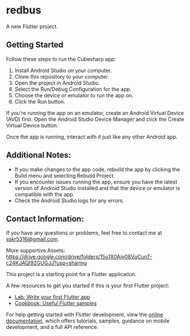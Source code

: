 # redbus

A new Flutter project.

## Getting Started

Follow these steps to run the Cubesharp app:

1. Install Android Studio on your computer.
2. Clone this repository to your computer.
3. Open the project in Android Studio.
4. Select the Run/Debug Configuration for the app.
5. Choose the device or emulator to run the app on.
6. Click the Run button.

If you're running the app on an emulator, create an Android Virtual Device (AVD) first. Open the Android Studio Device Manager and click the Create Virtual Device button.

Once the app is running, interact with it just like any other Android app.

## Additional Notes:

- If you make changes to the app code, rebuild the app by clicking the Build menu and selecting Rebuild Project.
- If you encounter issues running the app, ensure you have the latest version of Android Studio installed and that the device or emulator is compatible with the app.
- Check the Android Studio logs for any errors.

## Contact Information:

If you have any questions or problems, feel free to contact me at sskr5316@gmail.com.

More supportive Assets: https://drive.google.com/drive/folders/15u1X0Ajv08VuCunT-c24KJAQI92GUGJJ?usp=sharing

This project is a starting point for a Flutter application.

A few resources to get you started if this is your first Flutter project:

- [Lab: Write your first Flutter app](https://docs.flutter.dev/get-started/codelab)
- [Cookbook: Useful Flutter samples](https://docs.flutter.dev/cookbook)

For help getting started with Flutter development, view the
[online documentation](https://docs.flutter.dev/), which offers tutorials,
samples, guidance on mobile development, and a full API reference.
